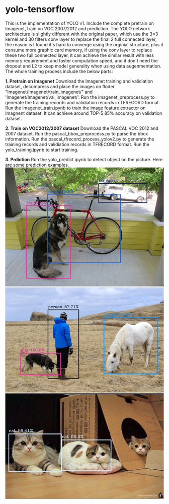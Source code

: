 # yolo-tensorflow
This is the implementation of YOLO v1. Include the complete pretrain on Imagenet, train on VOC 2007/2012 and prediction.
The YOLO network architecture is slightly different with the original paper, which use the 3×3 kernel and 30 filters conv layer to replace the final 2 full connected layer, the reason is I found it's hard to converge using the orginial structure, plus it consume more graphic card memory, if using the conv layer to replace these two full connected layer, it can achieve the similar result with less memory requirement and faster computation speed, and it don't need the dropout and L2 to keep model generality when using data augenmentation.
The whole training process include the below parts:

**1. Pretrain on Imagenet**
Download the Imagenet training and validiation dataset, decompress and place the images on floder "Imagenet/Imagenet/train_imagenet/" and 'Imagenet/Imagenet/val_imagenet/'.
Run the imagenet_preprocess.py to generate the training records and validiation records in TFRECORD format.
Run the imagenet_train.ipynb to train the image feature extractor on Imagnent dataset. It can achieve around TOP-5 85% accuracy on validation dataset.

**2. Train on VOC2012/2007 dataset**
Download the PASCAL VOC 2012 and 2007 dataset. 
Run the pascal_bbox_preprocess.py to parse the bbox information.
Run the pascal_tfrecord_process_yolov2.py to generate the training records and validiation records in TFRECORD format.
Run the yolo_training.ipynb to start training.

**3. Prdiction**
Run the yolo_predict.ipynb to detect object on the picture.
Here are some prediction examples.
![Image text](https://github.com/gzroy/yolo-tensorflow/raw/master/images/dog_yolo_50000.jpg)
![Image text](https://github.com/gzroy/yolo-tensorflow/raw/master/images/person_yolo_30000.jpg)
![Image text](https://github.com/gzroy/yolo-tensorflow/raw/master/images/cat1_yolo_50000.jpg)

